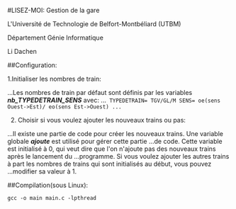 #LISEZ-MOI: Gestion de la gare


L'Université de Technologie de Belfort-Montbéliard (UTBM)

Département Génie Informatique

Li Dachen



##Configuration:

1.Initialiser les nombres de train: 

...Les nombres de train par défaut sont définis par les variables **_nb_TYPEDETRAIN_SENS_** avec:
...```
	TYPEDETRAIN= TGV/GL/M
	SENS= oe(sens Ouest->Est)/ eo(sens Est->Ouest)
...```

2. Choisir si vous voulez ajouter les nouveaux trains ou pas:

...Il existe une partie de code pour créer les nouveaux trains. Une variable globale **_ajoute_** est utilisé pour gérer cette partie ...de code. Cette variable est initialisé à 0, qui veut dire que l'on n'ajoute pas des nouveaux trains après le lancement du ...programme. Si vous voulez ajouter les autres trains à part les nombres de trains qui sont initialisés au début, vous pouvez ...modifier sa valeur à 1.    



##Compilation(sous Linux):
```
gcc -o main main.c -lpthread
```
